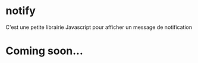 # notify
C'est une petite librairie Javascript pour afficher un message de notification

# Coming soon...
